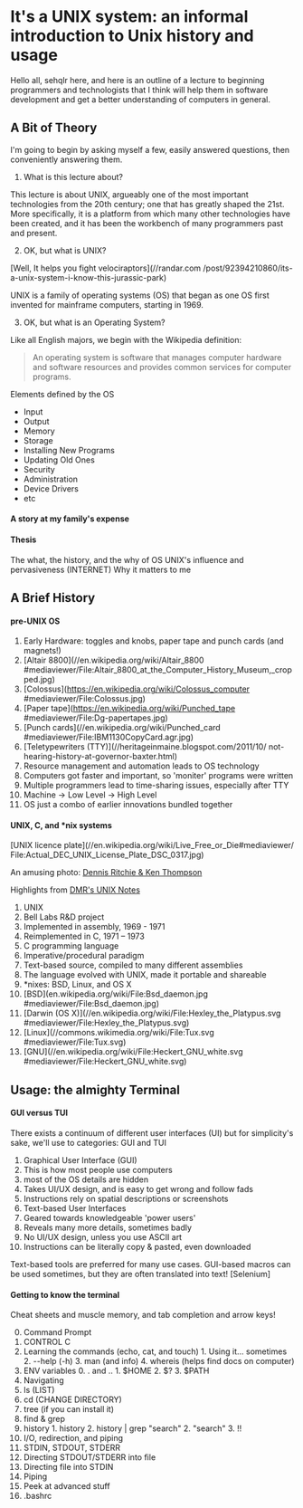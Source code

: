 # It's a UNIX system: an informal introduction to Unix history and usage

Hello all, sehqlr here, and here is an outline of a lecture to beginning
programmers and technologists that I think will help them in software
development and get a better understanding of computers in general.

## A Bit of Theory

I'm going to begin by asking myself a few, easily answered questions, then
conveniently answering them.

1. What is this lecture about?

This lecture is about UNIX, argueably one of the most important technologies
from the 20th century; one that has greatly shaped the 21st. More specifically,
it is a platform from which many other technologies have been created,
and it has been the workbench of many programmers past and present.

2. OK, but what is UNIX?

[Well, It helps you fight velociraptors](//randar.com
/post/92394210860/its-a-unix-system-i-know-this-jurassic-park)

UNIX is a family of operating systems (OS) that began as one OS first invented
for mainframe computers, starting in 1969.

3. OK, but what is an Operating System?

Like all English majors, we begin with the Wikipedia definition:
>An operating system is software that manages computer hardware and software
>resources and provides common services for computer programs.

Elements defined by the OS
* Input
* Output
* Memory
* Storage
* Installing New Programs
* Updating Old Ones
* Security
* Administration
* Device Drivers
* etc

#### A story at my family's expense

#### Thesis
The what, the history, and the why of OS
UNIX's influence and pervasiveness (INTERNET)
Why it matters to me

## A Brief History

#### pre-UNIX OS

1. Early Hardware: toggles and knobs, paper tape and punch cards (and magnets!)
  1. [Altair 8800](//en.wikipedia.org/wiki/Altair_8800
     #mediaviewer/File:Altair_8800_at_the_Computer_History_Museum,_cropped.jpg)
  2. [Colossus](https://en.wikipedia.org/wiki/Colossus_computer
     #mediaviewer/File:Colossus.jpg)
  3. [Paper tape](https://en.wikipedia.org/wiki/Punched_tape
     #mediaviewer/File:Dg-papertapes.jpg)
  4. [Punch cards](//en.wikipedia.org/wiki/Punched_card
     #mediaviewer/File:IBM1130CopyCard.agr.jpg)
  5. [Teletypewriters (TTY)](//heritageinmaine.blogspot.com/2011/10/
     not-hearing-history-at-governor-baxter.html)
2. Resource management and automation leads to OS technology
  1. Computers got faster and important, so 'moniter' programs were written
  2. Multiple programmers lead to time-sharing issues, especially after TTY
  3. Machine -> Low Level -> High Level
  4. OS just a combo of earlier innovations bundled together

#### UNIX, C, and \*nix systems

[UNIX licence plate](//en.wikipedia.org/wiki/Live_Free_or_Die#mediaviewer/
File:Actual_DEC_UNIX_License_Plate_DSC_0317.jpg)

An amusing photo:
[Dennis Ritchie & Ken Thompson](//cm.bell-labs.com/cm/cs/who/dmr/picture.html)

Highlights from [DMR's UNIX Notes](//cm.bell-labs.com/cm/cs/who/dmr/notes.html)

1. UNIX
  1. Bell Labs R&D project
  2. Implemented in assembly, 1969 - 1971
  3. Reimplemented in C, 1971 – 1973
2. C programming language
  1. Imperative/procedural paradigm
  2. Text-based source, compiled to many different assemblies
  3. The language evolved with UNIX, made it portable and shareable
3. \*nixes: BSD, Linux, and OS X
  1. [BSD](en.wikipedia.org/wiki/File:Bsd_daemon.jpg
     #mediaviewer/File:Bsd_daemon.jpg)
  2. [Darwin (OS X)](//en.wikipedia.org/wiki/File:Hexley_the_Platypus.svg
     #mediaviewer/File:Hexley_the_Platypus.svg)
  3. [Linux](//commons.wikimedia.org/wiki/File:Tux.svg
     #mediaviewer/File:Tux.svg)
  4. [GNU](//en.wikipedia.org/wiki/File:Heckert_GNU_white.svg
     #mediaviewer/File:Heckert_GNU_white.svg)

## Usage: the almighty Terminal

#### GUI versus TUI

There exists a continuum of different user interfaces (UI)
but for simplicity's sake, we'll use to categories: GUI and TUI

1. Graphical User Interface (GUI)
  1. This is how most people use computers
  2. most of the OS details are hidden
  3. Takes UI/UX design, and is easy to get wrong and follow fads
  4. Instructions rely on spatial descriptions or screenshots
2. Text-based User Interfaces
  1. Geared towards knowledgeable 'power users'
  2. Reveals many more details, sometimes badly
  3. No UI/UX design, unless you use ASCII art
  4. Instructions can be literally copy & pasted, even downloaded

Text-based tools are preferred for many use cases. GUI-based macros
can be used sometimes, but they are often translated into text!
[Selenium]

#### Getting to know the terminal

Cheat sheets and muscle memory, and tab completion and arrow keys!

0. Command Prompt
  0. CONTROL C
  1. Learning the commands (echo, cat, and touch)
    1. Using it... sometimes
    2. --help (-h)
    3. man (and info)
    4. whereis (helps find docs on computer)
  2. ENV variables
    0. . and ..
    1. $HOME
    2. $?
    3. $PATH
1. Navigating
  1. ls (LIST)
  2. cd (CHANGE DIRECTORY)
  3. tree (if you can install it)
  4. find & grep
  5. history
    1. history
    2. history | grep "search"
    2. <C-R> "search"
    3. !!
3. I/O, redirection, and piping
  1. STDIN, STDOUT, STDERR
  2. Directing STDOUT/STDERR into file
  3. Directing file into STDIN
  4. Piping
5. Peek at advanced stuff
  1. .bashrc
